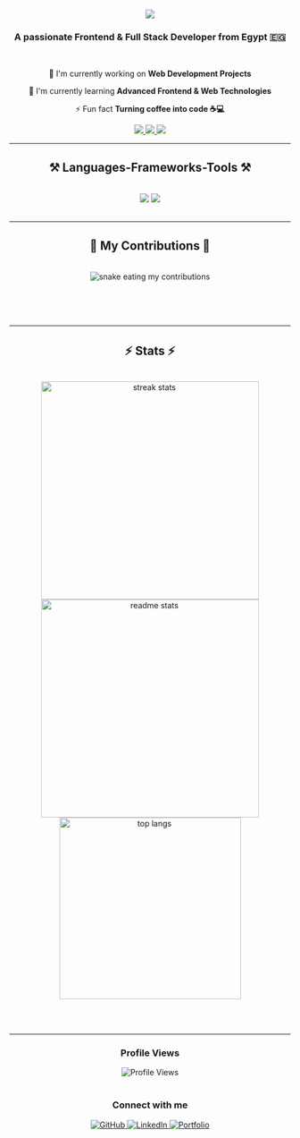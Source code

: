 <h1 align="center">
    <img src="https://readme-typing-svg.herokuapp.com/?font=Righteous&size=35&center=true&vCenter=true&width=500&height=70&duration=4000&lines=Hi+There!+👋;+I'm+Ahmed+Mohammed!;" />
</h1>

<h3 align="center">A passionate Frontend & Full Stack Developer from Egypt 🇪🇬</h3>

<br/>

<div align="center">
 
 🔭 I'm currently working on **Web Development Projects**
 
 🌱 I'm currently learning **Advanced Frontend & Web Technologies**

⚡ Fun fact **Turning coffee into code ☕💻**

 </div>
 
<div align="center"> 
  <a href="mailto:ahmedmohammedmohammedibrahim1@gmail.com">
    <img src="https://img.shields.io/badge/Gmail-333333?style=for-the-badge&logo=gmail&logoColor=red" />
  </a>
  <a href="https://www.linkedin.com/in/ahmedmohammedmohammed" target="_blank">
    <img src="https://img.shields.io/badge/LinkedIn-0077B5?style=for-the-badge&logo=linkedin&logoColor=white" target="_blank" />
  </a>
  <a href="https://ahmedmohammed-dev.github.io/" target="_blank">
     <img src="https://img.shields.io/badge/Portfolio-FF5722?style=for-the-badge&logo=google-chrome&logoColor=white" target="_blank" />
  </a>
</div>

<hr/>
 
<h2 align="center">⚒️ Languages-Frameworks-Tools ⚒️</h2>
<br/>
<div align="center">
    <img src="https://skillicons.dev/icons?i=html,css,javascript,react,bootstrap,tailwind,git,github,vscode" />
    <img src="https://skillicons.dev/icons?i=nodejs,express,mongodb,mysql,firebase" /><br>
</div>

<br/>
<hr/>

<div align="center">
  <h2>🐍 My Contributions 🐍</h2>
  <br>
  <img alt="snake eating my contributions" src="https://raw.githubusercontent.com/AhmedMohammed-Dev/AhmedMohammed-Dev/output/github-contribution-grid-snake.svg" />
  
  <br/><br/><br/>
</div>

<hr/>

<h2 align="center">⚡ Stats ⚡</h2>
<br>
<div align=center>
  <img width=390 src="https://github-readme-streak-stats.herokuapp.com/?user=AhmedMohammed-Dev&count_private=true&theme=react&border_radius=10" alt="streak stats"/>
  <img width=390 src="https://github-readme-stats.vercel.app/api?username=AhmedMohammed-Dev&count_private=true&show_icons=true&theme=react&rank_icon=github&border_radius=10" alt="readme stats" />
  <br/>
  <img width=325 align="center" src="https://github-readme-stats.vercel.app/api/top-langs/?username=AhmedMohammed-Dev&hide=HTML&langs_count=8&layout=compact&theme=react&border_radius=10&size_weight=0.5&count_weight=0.5" alt="top langs" />
</div>

<br/><br/>

<hr/>

<div align="center">
    <h3>Profile Views</h3>
    <img src="https://profile-counter.glitch.me/{AhmedMohammed-Dev}/count.svg" alt="Profile Views"/>
</div>

<br/>

<div align="center">
    <h3>Connect with me</h3>
    <a href="https://github.com/AhmedMohammed-Dev" target="_blank">
        <img src="https://img.shields.io/badge/GitHub-100000?style=for-the-badge&logo=github&logoColor=white" alt="GitHub"/>
    </a>
    <a href="https://www.linkedin.com/in/ahmedmohammedmohammed" target="_blank">
        <img src="https://img.shields.io/badge/LinkedIn-0077B5?style=for-the-badge&logo=linkedin&logoColor=white" alt="LinkedIn"/>
    </a>
    <a href="https://ahmedmohammed-dev.github.io/" target="_blank">
        <img src="https://img.shields.io/badge/Portfolio-FF5722?style=for-the-badge&logo=google-chrome&logoColor=white" alt="Portfolio"/>
    </a>
</div>

<br/>
